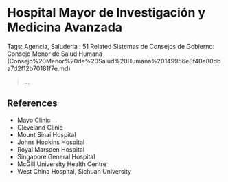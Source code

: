 # Hospital Mayor de Investigación y Medicina Avanzada

Tags: Agencia, Saluderia
: 51
Related Sistemas de Consejos de Gobierno: Consejo Menor de Salud Humana (Consejo%20Menor%20de%20Salud%20Humana%20149956e8f40e80dba7d2f12b70181f7e.md)

> …
> 

## References

- Mayo Clinic
- Cleveland Clinic
- Mount Sinai Hospital
- Johns Hopkins Hospital
- Royal Marsden Hospital
- Singapore General Hospital
- McGill University Health Centre
- West China Hospital, Sichuan University
